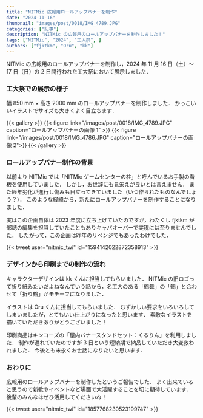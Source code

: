 ```yaml
---
title: "NITMic 広報用ロールアップバナーを制作"
date: "2024-11-16"
thumbnail: "images/post/0018/IMG_4789.JPG"
categories: ["記事"]
description: "NITMic の広報用のロールアップバナーを制作しました！"
tags: ["NITMic", "2024", "工大祭", ]
authors: ["fjktkm", "Oru", "kk"]
---
```


NITMic の広報用のロールアップバナーを制作し，2024 年 11 月 16 日（土）～ 17 日（日）の 2 日間行われた工大祭において展示しました．

### 工大祭での展示の様子

幅 850 mm × 高さ 2000 mm のロールアップバナーを制作しました．
かっこいいイラストでサイズも大きくよく目立ちます．

{{< gallery >}}
{{< figure link="/images/post/0018/IMG_4789.JPG" caption="ロールアップバナーの画像 1" >}}
{{< figure link="/images/post/0018/IMG_4786.JPG" caption="ロールアップバナーの画像 2">}}
{{< /gallery >}}

### ロールアップバナー制作の背景

以前より NITMic では「NITMic ゲームセンターの柱」と呼んでいるお手製の看板を使用していました．
しかし，お世辞にも見栄えが良いとは言えません．
また経年劣化が進行し傷みも目立ってきていました（いつ作られたものなんでしょう？）．
このような経緯から，新たにロールアップバナーを制作することになりました．

実はこの企画自体は 2023 年度に立ち上げていたのですが，わたくし fjktkm が部誌の編集を担当していたこともありキャパオーバーで実現には至りませんでした．
したがって，この企画は昨年のリベンジでもあったわけでした．

{{< tweet user="nitmic_twi" id="1594142022872358913" >}}

### デザインから印刷までの制作の流れ

キャラクターデザインは kk くんに担当してもらいました．
NITMic の旧ロゴって折り紙みたいだよねなんていう話から，名工大のある「鶴舞」の「鶴」と合わせて「折り鶴」がモチーフになりました．

イラストは Oru くんに担当してもらいました．
むずかしい要求をいろいろしてしまいましたが，とてもいい仕上がりになったと思います．
素敵なイラストを描いていただきありがとうございました！

印刷商品はキンコーズの「屋内バナースタンドセット：くるりん」を利用しました．
制作が遅れていたのですが 3 日という短納期で納品していただき大変救われました．
今後とも末永くお世話になりたいと思います．

### おわりに

広報用のロールアップバナーを制作したというご報告でした．
よく出来ていると思うので新歓やイベントなど場面で大活躍することを切に期待しています．
後輩のみんなはぜひ活用してくださいね！

{{< tweet user="nitmic_twi" id="1857768230523199747" >}}
